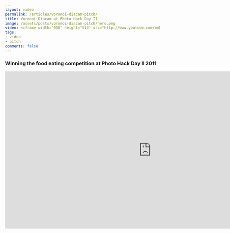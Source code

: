 ```yaml
---
layout: video
permalink: /articles/voronoi-diacam-pitch/
title: Voronoi Diacam at Photo Hack Day II
image: /assets/posts/voronoi-diacam-pitch/hero.png
video: <iframe width="950" height="513" src="http://www.youtube.com/embed/sGxzZ-H4aTA?rel=0?wmode=opaque" frameborder="0" allowfullscreen></iframe>
tags:
- video
- pitch
comments: false
---
```


<!-- <div class="hero">{% image posts/voronoi-diacam-pitch/hero.png %}</div> -->

<h3>Winning the food eating competition at Photo Hack Day II 2011</h3>
<iframe width="950" height="513" src="http://www.youtube.com/embed/qPcVn4Im1ck?rel=0?wmode=opaque" frameborder="0" allowfullscreen></iframe>

<!-- <a href="/projects/voronoi-diacam">Voronoi Diacam</a> (Photo Hack Day II 2011) -->
